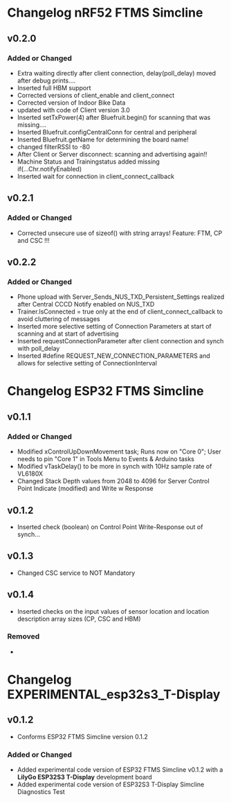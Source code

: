 # Changelog nRF52 FTMS Simcline

## v0.2.0

### Added or Changed
- Extra waiting directly after client connection, delay(poll_delay) moved after debug prints....
- Inserted full HBM support
- Corrected versions of client_enable and client_connect
- Corrected version of Indoor Bike Data
- updated with code of Client version 3.0
- Inserted setTxPower(4) after Bluefruit.begin() for scanning that was missing....
- Inserted Bluefruit.configCentralConn for central and peripheral
- Inserted Bluefruit.getName for determining the board name!
- changed filterRSSI to -80
- After Client or Server disconnect: scanning and advertising again!!
- Machine Status and Trainingstatus added missing if(...Chr.notifyEnabled)
- Inserted wait for connection in client_connect_callback 

## v0.2.1

### Added or Changed
- Corrected unsecure use of sizeof() with string arrays! Feature: FTM, CP and CSC !!!

## v0.2.2

### Added or Changed
- Phone upload with Server_Sends_NUS_TXD_Persistent_Settings realized after Central CCCD Notify enabled on NUS_TXD
- Trainer.IsConnected = true only at the end of client_connect_callback to avoid cluttering of messages
- Inserted more selective setting of Connection Parameters at start of scanning and at start of advertising
- Inserted requestConnectionParameter after client connection and synch with poll_delay
- Inserted #define REQUEST_NEW_CONNECTION_PARAMETERS and allows for selective setting of ConnectionInterval
  
# Changelog ESP32 FTMS Simcline

## v0.1.1

### Added or Changed
- Modified xControlUpDownMovement task; Runs now on "Core 0"; User needs to pin "Core 1" in Tools Menu to Events & Arduino tasks
- Modified vTaskDelay() to be more in synch with 10Hz sample rate of VL6180X
- Changed Stack Depth values from 2048 to 4096 for Server Control Point Indicate (modified) and Write w Response

## v0.1.2
- Inserted check (boolean) on Control Point Write-Response out of synch...

## v0.1.3
- Changed CSC service to NOT Mandatory

## v0.1.4
- Inserted checks on the input values of sensor location and location description array sizes (CP, CSC and HBM)

### Removed
-

# Changelog EXPERIMENTAL_esp32s3_T-Display

## v0.1.2
- Conforms ESP32 FTMS Simcline version 0.1.2

### Added or Changed
- Added experimental code version of ESP32 FTMS Simcline v0.1.2 with a <b>LilyGo ESP32S3 T-Display</b> development board
- Added experimental code version of ESP32S3 T-Display Simcline Diagnostics Test
